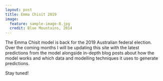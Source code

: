 ```yaml
---
layout: post
title: Emma Chisit 2019
image:
  feature: sample-image-8.jpg
  credit: Blue Mountains, 2014
---
```


The Emma Chisit model is back for the 2019 Australian federal election. Over the coming months I will be updating this site with the latest predictions from the model alongside in-depth blog posts about how the model works and which data and modelling techniques it uses to generate predictions. 

Stay tuned!
